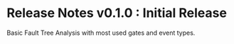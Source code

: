 # Release Notes v0.1.0 : Initial Release

Basic Fault Tree Analysis with most used gates and event types.
